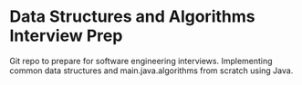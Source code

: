 # Data Structures and Algorithms Interview Prep

Git repo to prepare for software engineering interviews.
Implementing common data structures and main.java.algorithms from scratch using Java.

